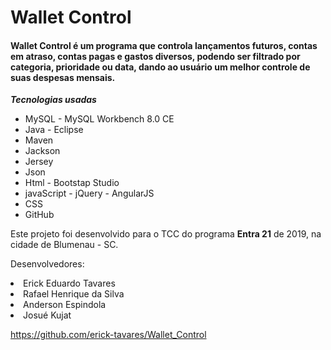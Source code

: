 # Wallet Control

<h4>Wallet Control é um programa que controla lançamentos futuros, contas em atraso, contas pagas e gastos diversos, podendo ser filtrado por categoria, prioridade ou data, dando ao usuário um melhor controle de suas despesas mensais.</h4>

**_Tecnologias usadas_**
<ul>
<li>MySQL - MySQL Workbench 8.0 CE</li>
<li>Java - Eclipse </li>
<li>Maven</li>
<li>Jackson</li>
<li>Jersey</li>
<li>Json</li>
<li> Html - Bootstap Studio </li>
<li>javaScript - jQuery - AngularJS</li>
<li>CSS</li>
<li>GitHub</li>
</ul>

Este projeto foi desenvolvido para o TCC do programa **Entra 21** de 2019, na cidade de Blumenau - SC.

Desenvolvedores:
<li>Erick Eduardo Tavares</li>
<li>Rafael Henrique da Silva</li>
<li>Anderson Espindola</li>
<li>Josué Kujat </li>

https://github.com/erick-tavares/Wallet_Control